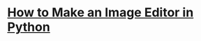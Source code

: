 # [How to Make an Image Editor in Python](https://www.thepythoncode.com/article/make-an-image-editor-in-tkinter-python)